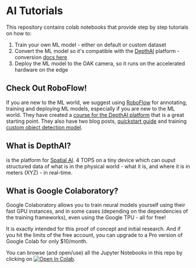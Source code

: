 # AI Tutorials

This repository contains colab notebooks that provide step by step tutorials on how to:

1. Train your own ML model - either on default or custom dataset
2. Convert the ML model so it's compatible with the [DepthAI](https://docs.luxonis.com/en/latest/) platform - conversion [docs here](https://docs.luxonis.com/en/latest/pages/model_conversion/)
3. Deploy the ML model to the OAK camera, so it runs on the accelerated hardware on the edge

## Check Out RoboFlow!

If you are new to the ML world, we suggest using [RoboFlow](https://roboflow.com/) for annotating, training and deploying  ML models, especially if you are new to the ML world. They have created a [course for the DepthAI platform](https://roboflow.com/course) that is a great starting point. They also have two blog posts, [quickstart guide](https://blog.roboflow.com/deploy-luxonis-oak/) and training [custom object detection model](https://blog.roboflow.com/luxonis-oak-d-custom-model/).

## What is DepthAI?

 is the platform for [Spatial AI](https://docs.luxonis.com/en/latest/pages/spatial-ai/#spatialai). 4 TOPS on a tiny device which can ouput structured data of what is in the physical world - what it is, and where it is in meters (XYZ) - in real-time.

## What is Google Colaboratory?

Google Colaboratory allows you to train neural models yourself using their fast GPU instances, and in some cases (depending on the dependencies of the training frameworks), even using the Google TPU - all for free!

It is exactly intended for this proof of concept and initial research.  And if you hit the limits of the free account, you can upgrade to a Pro version of Google Colab for only $10/month.

You can browse (and open/use) all the Jupyter Notebooks in this repo by clicking on [![Open In Colab](https://colab.research.google.com/assets/colab-badge.svg)](https://colab.research.google.com/github/luxonis/ai-tutorials).
